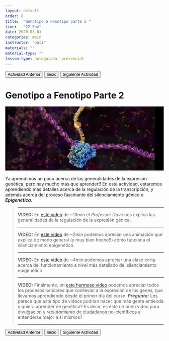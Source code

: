 ```yaml
---
layout: default
order: 8
title:  "Genotipo a Fenotipo parte 2 "
time:   "22 Ene"
date: 2020-08-01
categories: main
instructor: "pati"
materials: ""
material-type: ""
lesson-type: autoguiada, presencial
---
```

<a href="https://pesalerno.github.io/genetica2021/main/2020/08/01/7_geno-feno-1.html"><button>Actividad Anterior</button></a>		<a href="https://pesalerno.github.io/genetica2021/"><button>Inicio</button></a>    <a href="https://pesalerno.github.io/genetica2021/main/2020/08/01/9_alineamiento.html"><button>Siguiente Actividad</button></a>

# Genotipo a Fenotipo Parte 2

![](https://github.com/pesalerno/genetica2021/blob/master/files/transcription.png?raw=true)<br>



Ya aprendimos un poco acerca de las generalidades de la expresión genética, pero hay mucho más que aprender!! En esta actividad, estaremos aprendiendo más detalles acerca de la regulación de la transcripción, y además acerca del proceso fascinante del silenciamiento génico o ***Epigenética***. 


>-------------------
>**VIDEO:** En [este video](https://www.youtube.com/watch?v=J9jhg90A7Lw&list=PLybg94GvOJ9HH3IbmPRCfU4knUiBJPq1Z&index=11) de ~13min el *Professor Dave* nos explica las generalidades de la regulación de la expresión génica. 
>
>--------------------------
>
>**VIDEO:** En [este video](https://www.youtube.com/watch?v=Tj_6DcUTRnM) de ~2min podemos apreciar una animación que explica de modo general (y muy bien hecho!!) cómo funciona el silenciamiento epigenético.  
>
>--------------------------
>
>**VIDEO:** En [este video](https://www.youtube.com/watch?v=JMT6oRYgkTk) de ~4min podemos apreciar una clase corta acerca del funcionamiento a nivel más detallado del silenciamiento epigenético.  
>
>--------------------------

>
>**VIDEO:** Finalmente, en [este hermoso video](https://www.youtube.com/watch?v=7Hk9jct2ozY) podemos apreciar todos los procesos celulares que conllevan a la expresión de los genes, que llevamos aprendiendo desde el primer día del curso. ***Pregunta:*** Les parece que este tipo de videos podrían hacer que más gente entienda y quiera aprender de genética? Es decir, es éste un buen video para divulgación y *reclutamiento* de ciudadanos no-científicos a entenderse mejor a sí mismos? 
>
>--------------------------




<a href="https://pesalerno.github.io/genetica2021/main/2020/08/01/7_geno-feno-1.html"><button>Actividad Anterior</button></a>		<a href="https://pesalerno.github.io/genetica2021/"><button>Inicio</button></a>    <a href="https://pesalerno.github.io/genetica2021/main/2020/08/01/9_alineamiento.html"><button>Siguiente Actividad</button></a>

